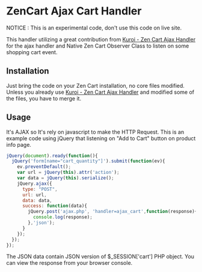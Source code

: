 ZenCart Ajax Cart Handler
=========
NOTICE : This is an experimental code, don't use this code on live site.

This handler utilizing a great contribution from [Kuroi - Zen Cart Ajax Handler] for the ajax handler and Native Zen Cart Observer Class to listen on some shopping cart event.

Installation
----
Just bring the code on your Zen Cart installation, no core files modified. Unless you already use [Kuroi - Zen Cart Ajax Handler] and modified some of the files, you have to merge it.

Usage
-----------
It's AJAX so It's rely on javascript to make the HTTP Request. This is an example code using jQuery that listening on "Add to Cart" button on product info page.

```js
jQuery(document).ready(function(){
  jQuery('form[name="cart_quantity"]').submit(function(ev){
    ev.preventDefault();
    var url = jQuery(this).attr('action');
    var data = jQuery(this).serialize();
    jQuery.ajax({
      type: "POST",
      url: url,
      data: data,
      success: function(data){
        jQuery.post('ajax.php', 'handler=ajax_cart',function(response){
          console.log(response);
        },'json');
      }
    });
  });
});
```

The JSON data contain JSON version of $_SESSION['cart'] PHP object. You can view the response from your browser console. 

  [Kuroi - Zen Cart Ajax Handler]: https://github.com/kuroi/Zen-Cart-Ajax-Handler
  
    
